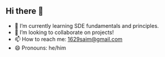 ## Hi there 👋

- 🌱 I’m currently learning SDE fundamentals and principles.
- 👯 I’m looking to collaborate on projects!
- 📫 How to reach me: 1629saim@gmail.com
- 😄 Pronouns: he/him
